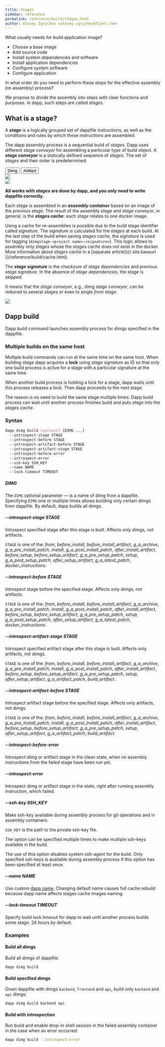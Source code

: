 ```yaml
---
title: Stages
sidebar: reference
permalink: reference/build/stages.html
author: Alexey Igrychev <alexey.igrychev@flant.com>
---
```


What usually needs for build application image?

* Choose a base image
* Add source code
* Install system dependencies and software
* Install application dependencies
* Configure system software
* Configure application

In what order do you need to perform these steps for the effective assembly (re-assembly) process?

We propose to divide the assembly into steps with clear functions and purposes. In dapp, such steps are called _stages_.

## What is a stage?

A ***stage*** is a logically grouped set of dappfile instructions, as well as the conditions and rules by which these instructions are assembled.

The dapp assembly process is a sequential build of _stages_. Dapp uses different _stage conveyor_ for assembling a particular type of build object. A ***stage conveyor*** is a statically defined sequence of _stages_. The set of _stages_ and their order is predetermined.

<div class="tab">
  <button class="tablinks active" onclick="openTab(event, 'dimg')">Dimg</button>
  <button class="tablinks" onclick="openTab(event, 'artifact')">Artifact</button>
</div>

<div id="dimg" class="tabcontent active">
<a href="https://docs.google.com/drawings/d/e/2PACX-1vRbqae63cNHREeseGvz2WDNExunn__HVzTSH9Umuvo8-WD0D9waBDdz_Z0GrRwuDIA5GSalmRgSyJI4/pub?w=2035&amp;h=859" data-featherlight="image">
<img src="https://docs.google.com/drawings/d/e/2PACX-1vRbqae63cNHREeseGvz2WDNExunn__HVzTSH9Umuvo8-WD0D9waBDdz_Z0GrRwuDIA5GSalmRgSyJI4/pub?w=1017&amp;h=429" >
</a>
</div>

<div id="artifact" class="tabcontent">
<a href="https://docs.google.com/drawings/d/e/2PACX-1vRPnqkxbv8wSziAE7QVhcP4rsb58AfIGOmOvVUbWKtZdvNhGItnL0RX8ZFZgCxxNZTtYdZ6YbVuItix/pub?w=1914&amp;h=721" data-featherlight="image">
<img src="https://docs.google.com/drawings/d/e/2PACX-1vRPnqkxbv8wSziAE7QVhcP4rsb58AfIGOmOvVUbWKtZdvNhGItnL0RX8ZFZgCxxNZTtYdZ6YbVuItix/pub?w=957&amp;h=360">
</a>
</div>

**All works with _stages_ are done by dapp, and you only need to write dappfile correctly.**

Each _stage_ is assembled in an ***assembly container*** based on an image of the previous _stage_. The result of the assembly _stage_ and _stage conveyor_, in general, is the ***stages cache***: each _stage_ relates to one docker image.

Using a cache for re-assemblies is possible due to the build stage identifier called _signature_. The _signature_ is calculated for the _stages_ at each build. At the last step of the build when saving _stages cache_, the _signature_ is used for tagging (`dimgstage-<project name>:<signature>`). This logic allows to assembly only _stages_ whose the _stages cache_ does not exist in the docker. More information about _stages cache_ in a [separate article]({{ site.baseurl }}/reference/build/cache.html).

<div class="rsc" markdown="1">

<div class="rsc-description" markdown="1">

  The ***stage signature*** is the checksum of _stage dependencies_ and previous _stage signature_. In the absence of _stage dependencies_, the _stage_ is skipped.

  It means that the _stage conveyor_, e.g., dimg _stage conveyor_, can be reduced to several _stages_ or even to single _from stage_.

</div>

<div class="rsc-example">
<a href="https://docs.google.com/drawings/d/e/2PACX-1vSL81NRgq51uWSBUdSG4amon-e-loGKtLGJLWu35Anw-EyE9VVsBxJfP89TiUpWQRHrIXbTTijeedsF/pub?w=572&amp;h=577" data-featherlight="image">
<img src="https://docs.google.com/drawings/d/e/2PACX-1vSL81NRgq51uWSBUdSG4amon-e-loGKtLGJLWu35Anw-EyE9VVsBxJfP89TiUpWQRHrIXbTTijeedsF/pub?w=286&amp;h=288">
</a>
</div>

</div>

<div style="clear: both;"></div>

## Dapp build

Dapp build command launches assembly process for dimgs specified in the dappfile.

### Multiple builds on the same host

Multiple build commands can run at the same time on the same host. When building _stage_ dapp acquires a **lock** using _stage signature_ as ID so that only one build process is active for a stage with a particular signature at the same time.

When another build process is holding a lock for a stage, dapp waits until this process releases a lock. Then dapp proceeds to the next stage.

The reason is no need to build the same stage multiple times. Dapp build process can wait until another process finishes build and puts _stage_ into the _stages cache_.

### Syntax

```bash
dapp dimg build [options] [DIMG ...]
  --introspect-stage STAGE
  --introspect-before STAGE
  --introspect-artifact-before STAGE
  --introspect-artifact-stage STAGE
  --introspect-before-error
  --introspect-error
  --ssh-key SSH_KEY
  --name NAME
  --lock-timeout TIMEOUT
```

##### DIMG

The `DIMG` optional parameter — is a name of dimg from a dappfile. Specifying `DIMG` one or multiple times allows building only certain dimgs from dappfile. By default, dapp builds all dimgs.

##### \-\-introspect-stage STAGE

Introspect specified stage after this stage is built. Affects only dimgs, not artifacts.

`STAGE` is one of the: _from_, _before_install_, _before_install_artifact_, _g_a_archive_, _g_a_pre_install_patch_, _install_, _g_a_post_install_patch_, _after_install_artifact_, _before_setup_, _before_setup_artifact_, _g_a_pre_setup_patch_, _setup_, _g_a_post_setup_patch_, _after_setup_artifact_, _g_a_latest_patch_, _docker_instructions_.

##### \-\-introspect-before STAGE

Introspect stage before the specified stage. Affects only dimgs, not artifacts.

`STAGE` is one of the: _from_, _before_install_, _before_install_artifact_, _g_a_archive_, _g_a_pre_install_patch_, _install_, _g_a_post_install_patch_, _after_install_artifact_, _before_setup_, _before_setup_artifact_, _g_a_pre_setup_patch_, _setup_, _g_a_post_setup_patch_, _after_setup_artifact_, _g_a_latest_patch_, _docker_instructions_.

##### \-\-introspect-artifact-stage STAGE

Introspect specified artifact stage after this stage is built. Affects only artifacts, not dimgs.

`STAGE` is one of the: _from_, _before_install_, _before_install_artifact_, _g_a_archive_, _g_a_pre_install_patch_, _install_, _g_a_post_install_patch_, _after_install_artifact_, _before_setup_, _before_setup_artifact_, _g_a_pre_setup_patch_, _setup_, _after_setup_artifact_, _g_a_artifact_patch_, _build_artifact_.

##### \-\-introspect-artifact-before STAGE

Introspect artifact stage before the specified stage. Affects only artifacts, not dimgs.

`STAGE` is one of the: _from_, _before_install_, _before_install_artifact_, _g_a_archive_, _g_a_pre_install_patch_, _install_, _g_a_post_install_patch_, _after_install_artifact_, _before_setup_, _before_setup_artifact_, _g_a_pre_setup_patch_, _setup_, _after_setup_artifact_, _g_a_artifact_patch_, _build_artifact_.

##### \-\-introspect-before-error

Introspect dimg or artifact stage in the clean state, when no assembly instructions from the failed stage have been run yet.

##### \-\-introspect-error

Introspect dimg or artifact stage in the state, right after running assembly instruction, which failed.

##### \-\-ssh-key SSH_KEY

Make ssh-key available during assembly process for git operations and in assembly containers.

`SSH_KEY` is the path to the private ssh-key file.

The option can be specified multiple times to make multiple ssh-keys available in the build.

The use of this option disables system ssh-agent for the build. Only specified ssh-keys is available during assembly process if this option has been specified at least once.

##### \-\-name NAME

Use custom [dapp name](https://flant.github.io/dapp/reference/glossary.html#dapp-name). Changing default name causes full cache rebuild because dapp name affects stages cache images naming.

##### \-\-lock-timeout TIMEOUT

Specify build lock timeout for dapp to wait until another process builds some stage. 24 hours by default.

### Examples

#### Build all dimgs

Build all dimgs of dappfile:

```bash
dapp dimg build
```

#### Build specified dimgs

Given dappfile with dimgs `backend`, `frontend` and `api`, build only `backend` and `api` dimgs:

```bash
dapp dimg build backend api
```

#### Build with introspection

Run build and enable drop-in shell session in the failed assembly container in the case when an error occurred:

```bash
dapp dimg build --introspect-error
```
